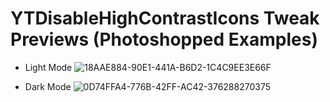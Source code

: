 # YTDisableHighContrastIcons Tweak Previews (Photoshopped Examples)

- Light Mode
![18AAE884-90E1-441A-B6D2-1C4C9EE3E66F](https://user-images.githubusercontent.com/78001398/169715628-f8fbbc8e-834e-4160-840f-398f60d144a4.jpeg)

- Dark Mode
![0D74FFA4-776B-42FF-AC42-376288270375](https://user-images.githubusercontent.com/78001398/169715688-5d56d7d6-3116-45ac-bb0f-b650d2bc6104.jpeg)

